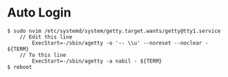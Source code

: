 # Auto Login
    $ sudo nvim /etc/systemd/system/getty.target.wants/getty@tty1.service
        // Edit this line
            ExecStart=-/sbin/agetty -o '-- \\u' --noreset --noclear - ${TERM}
        // To this line
            ExecStart=-/sbin/agetty -a nabil - ${TERM}
    $ reboot
            

